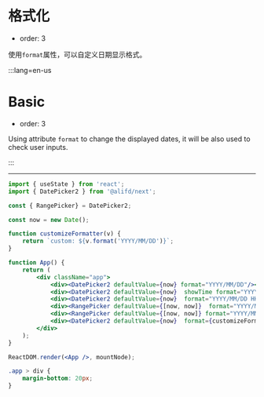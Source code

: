 # 格式化

-   order: 3

使用`format`属性，可以自定义日期显示格式。

:::lang=en-us

# Basic

-   order: 3

Using attribute `format` to change the displayed dates, it will be also used to check user inputs.

:::

---

```jsx
import { useState } from 'react';
import { DatePicker2 } from '@alifd/next';

const { RangePicker} = DatePicker2;

const now = new Date();

function customizeFormatter(v) {
    return `custom: ${v.format('YYYY/MM/DD')}`;
}

function App() {
    return (
        <div className="app">
            <div><DatePicker2 defaultValue={now} format="YYYY/MM/DD"/></div>
            <div><DatePicker2 defaultValue={now}  showTime format="YYYY/MM/DD HH:mm:ss"/></div>
            <div><DatePicker2 defaultValue={now}  format="YYYY/MM/DD HH:mm" showTime timePanelProps={{format: "HH:mm"}}/></div>
            <div><RangePicker defaultValue={[now, now]}  format="YYYY/MM/DD" /></div>
            <div><RangePicker defaultValue={[now, now]} format="YYYY/MM/DD HH:mm:ss" showTime/></div>
            <div><DatePicker2 defaultValue={now}  format={customizeFormatter}/></div>
        </div>
    );
}

ReactDOM.render(<App />, mountNode);
```

```css
.app > div {
    margin-bottom: 20px;
}
```
